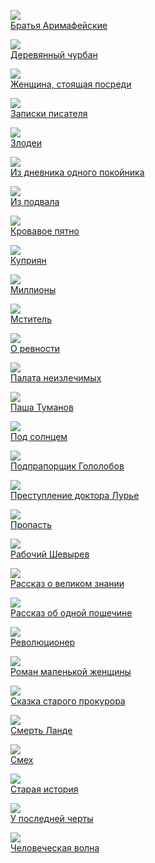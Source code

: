![](Братья%20Аримафейские.jpg)  
[Братья Аримафейские](Братья%20Аримафейские)

![](Деревянный%20чурбан.jpg)  
[Деревянный чурбан](Деревянный%20чурбан)

![](Женщина,%20стоящая%20посреди.jpg)  
[Женщина, стоящая посреди](Женщина,%20стоящая%20посреди)

![](Записки%20писателя.jpg)  
[Записки писателя](Записки%20писателя)

![](Злодеи.jpg)  
[Злодеи](Злодеи)

![](Из%20дневника%20одного%20покойника.jpg)  
[Из дневника одного покойника](Из%20дневника%20одного%20покойника)

![](Из%20подвала.jpg)  
[Из подвала](Из%20подвала)

![](Кровавое%20пятно.jpg)  
[Кровавое пятно](Кровавое%20пятно)

![](Куприян.jpg)  
[Куприян](Куприян)

![](Миллионы.jpg)  
[Миллионы](Миллионы)

![](Мститель.jpg)  
[Мститель](Мститель)

![](О%20ревности.jpg)  
[О ревности](О%20ревности)

![](Палата%20неизлечимых.jpg)  
[Палата неизлечимых](Палата%20неизлечимых)

![](Паша%20Туманов.jpg)  
[Паша Туманов](Паша%20Туманов)

![](Под%20солнцем.jpg)  
[Под солнцем](Под%20солнцем)

![](Подпрапорщик%20Гололобов.jpg)  
[Подпрапорщик Гололобов](Подпрапорщик%20Гололобов)

![](Преступление%20доктора%20Лурье.jpg)  
[Преступление доктора Лурье](Преступление%20доктора%20Лурье)

![](Пропасть.jpg)  
[Пропасть](Пропасть)

![](Рабочий%20Шевырев.jpg)  
[Рабочий Шевырев](Рабочий%20Шевырев)

![](Рассказ%20о%20великом%20знании.jpg)  
[Рассказ о великом знании](Рассказ%20о%20великом%20знании)

![](Рассказ%20об%20одной%20пощечине.jpg)  
[Рассказ об одной пощечине](Рассказ%20об%20одной%20пощечине)

![](Революционер.jpg)  
[Революционер](Революционер)

![](Роман%20маленькой%20женщины.jpg)  
[Роман маленькой женщины](Роман%20маленькой%20женщины)

![](Сказка%20старого%20прокурора.jpg)  
[Сказка старого прокурора](Сказка%20старого%20прокурора)

![](Смерть%20Ланде.jpg)  
[Смерть Ланде](Смерть%20Ланде)

![](Смех.jpg)  
[Смех](Смех)

![](Старая%20история.jpg)  
[Старая история](Старая%20история)

![](У%20последней%20черты.jpg)  
[У последней черты](У%20последней%20черты)

![](Человеческая%20волна.jpg)  
[Человеческая волна](Человеческая%20волна)
